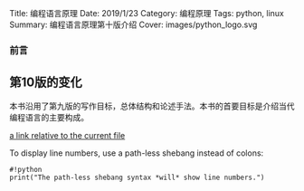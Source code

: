 Title: 编程语言原理
Date: 2019/1/23
Category: 编程原理
Tags: python, linux
Summary: 编程语言原理第十版介绍
Cover: images/python_logo.svg
### 前言

## 第10版的变化

本书沿用了第九版的写作目标，总体结构和论述手法。本书的首要目标是介绍当代编程语言的主要构成。

[a link relative to the current file]({filename}test.md)

To display line numbers, use a path-less shebang instead of colons:

    #!python
    print("The path-less shebang syntax *will* show line numbers.")
